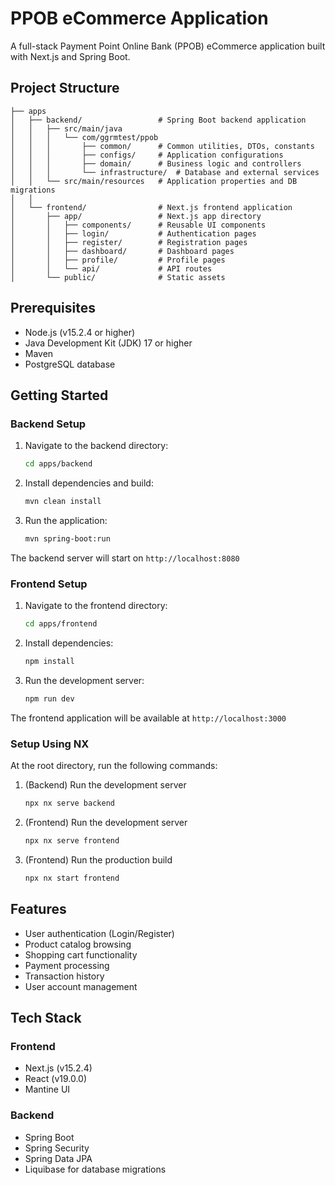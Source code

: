 # PPOB eCommerce Application

A full-stack Payment Point Online Bank (PPOB) eCommerce application built with Next.js and Spring Boot.

## Project Structure

```
├── apps
│   ├── backend/                 # Spring Boot backend application
│   │   ├── src/main/java
│   │   │   └── com/ggrmtest/ppob
│   │   │       ├── common/      # Common utilities, DTOs, constants
│   │   │       ├── configs/     # Application configurations
│   │   │       ├── domain/      # Business logic and controllers
│   │   │       └── infrastructure/  # Database and external services
│   │   └── src/main/resources   # Application properties and DB migrations
│   │
│   └── frontend/                # Next.js frontend application
│       ├── app/                 # Next.js app directory
│       │   ├── components/      # Reusable UI components
│       │   ├── login/           # Authentication pages
│       │   ├── register/        # Registration pages
│       │   ├── dashboard/       # Dashboard pages
│       │   ├── profile/         # Profile pages
│       │   └── api/             # API routes
│       └── public/              # Static assets
```

## Prerequisites

- Node.js (v15.2.4 or higher)
- Java Development Kit (JDK) 17 or higher
- Maven
- PostgreSQL database

## Getting Started

### Backend Setup

1. Navigate to the backend directory:
   ```bash
   cd apps/backend
   ```

2. Install dependencies and build:
   ```bash
   mvn clean install
   ```

3. Run the application:
   ```bash
   mvn spring-boot:run
   ```

The backend server will start on `http://localhost:8080`

### Frontend Setup

1. Navigate to the frontend directory:
   ```bash
   cd apps/frontend
   ```

2. Install dependencies:
   ```bash
   npm install
   ```

3. Run the development server:
   ```bash
   npm run dev
   ```
The frontend application will be available at `http://localhost:3000`

### Setup Using NX
At the root directory, run the following commands:

1. (Backend) Run the development server
   ```bash
   npx nx serve backend
   ```

2. (Frontend) Run the development server
   ```bash
   npx nx serve frontend
   ```
3. (Frontend) Run the production build
   ```bash
   npx nx start frontend
   ```

## Features

- User authentication (Login/Register)
- Product catalog browsing
- Shopping cart functionality
- Payment processing
- Transaction history
- User account management

## Tech Stack

### Frontend
- Next.js (v15.2.4)
- React (v19.0.0)
- Mantine UI

### Backend
- Spring Boot
- Spring Security
- Spring Data JPA
- Liquibase for database migrations

